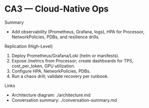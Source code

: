 # CA3 — Cloud-Native Ops

Summary
- Add observability (Prometheus, Grafana, logs), HPA for Processor, NetworkPolicies, PDBs, and resilience drills.

Replication (High-Level)
1) Deploy Prometheus/Grafana/Loki (helm or manifests).
2) Expose /metrics from Processor; create dashboards for TPS, cost_per_token, GPU utilization.
3) Configure HPA, NetworkPolicies, PDBs.
4) Run a chaos drill; validate recovery per runbook.

Links
- Architecture diagram: ./architecture.md
- Conversation summary: ./conversation-summary.md